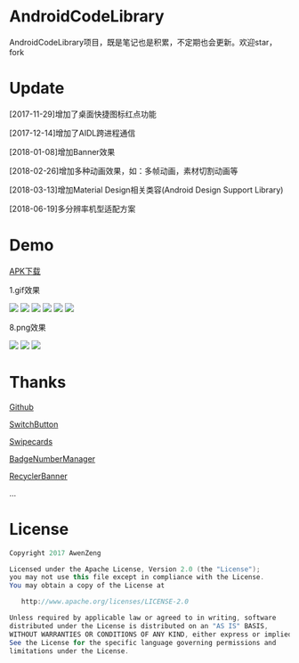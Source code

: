 # AndroidCodeLibrary
AndroidCodeLibrary项目，既是笔记也是积累，不定期也会更新。欢迎star，fork

# Update
[2017-11-29]增加了桌面快捷图标红点功能

[2017-12-14]增加了AIDL跨进程通信

[2018-01-08]增加Banner效果

[2018-02-26]增加多种动画效果，如：多帧动画，素材切割动画等

[2018-03-13]增加Material Design相关类容(Android Design Support Library)

[2018-06-19]多分辨率机型适配方案

# Demo

[APK下载](https://github.com/awenzeng/AndroidCodeLibrary/blob/master/app/app-Awen_release-release.apk?raw=true)


1.gif效果

![](https://github.com/awenzeng/AndroidCodeLibrary/blob/master/resource/basecode_floatcycleview.gif)
![](https://github.com/awenzeng/AndroidCodeLibrary/blob/master/resource/basecode_groups.gif)
![](https://github.com/awenzeng/AndroidCodeLibrary/blob/master/resource/basecode_fragments.gif)
![](https://github.com/awenzeng/AndroidCodeLibrary/blob/master/resource/basecode_animation.gif)
![](https://github.com/awenzeng/AndroidCodeLibrary/blob/master/resource/basecode_swipecard.gif)
![](https://github.com/awenzeng/AndroidCodeLibrary/blob/master/resource/basecode_xrecycleview.gif)

8.png效果

![](https://github.com/awenzeng/AndroidCodeLibrary/blob/master/resource/basecode_credit.png)
![](https://github.com/awenzeng/AndroidCodeLibrary/blob/master/resource/basecode_switchbutton.png)
![](https://github.com/awenzeng/AndroidCodeLibrary/blob/master/resource/basecode_processbar.png)

# Thanks
[Github](https://github.com/)

[SwitchButton](https://github.com/kyleduo/SwitchButton)

[Swipecards](https://github.com/Diolor/Swipecards)

[BadgeNumberManager](https://github.com/beiliao-mobile/BadgeNumberManager)

[RecyclerBanner](https://github.com/renjianan/RecyclerBanner)



...


# License
```java
Copyright 2017 AwenZeng

Licensed under the Apache License, Version 2.0 (the "License");
you may not use this file except in compliance with the License.
You may obtain a copy of the License at

   http://www.apache.org/licenses/LICENSE-2.0

Unless required by applicable law or agreed to in writing, software
distributed under the License is distributed on an "AS IS" BASIS,
WITHOUT WARRANTIES OR CONDITIONS OF ANY KIND, either express or implied.
See the License for the specific language governing permissions and
limitations under the License.
```

